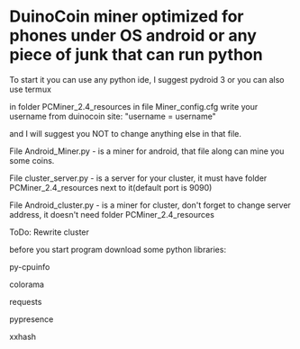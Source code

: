 # DuinoCoin miner optimized for phones under OS android or any piece of junk that can run python

To start it you can use any python ide, I suggest pydroid 3 or you can also use termux

in folder PCMiner_2.4_resources in file Miner_config.cfg write your username from duinocoin site: "username = username"

and I will suggest you NOT to change anything else in that file.

File Android_Miner.py - is a miner for android, that file along can mine you some coins.

File cluster_server.py - is a server for your cluster, it must have folder PCMiner_2.4_resources next to it(default port is 9090)

File Android_cluster.py - is a miner for cluster, don't forget to change server address, it doesn't need folder PCMiner_2.4_resources

ToDo:
Rewrite cluster

before you start program download some python libraries:

  py-cpuinfo

  colorama

  requests
  
  pypresence
  
  xxhash
  
